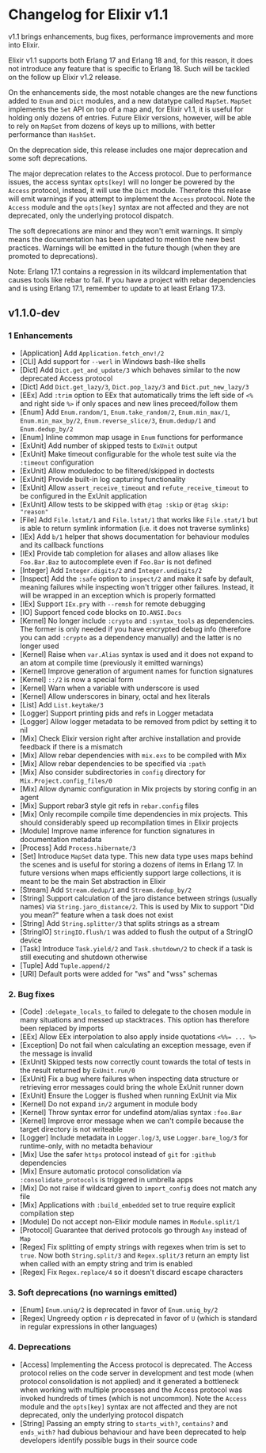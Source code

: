 # Changelog for Elixir v1.1

v1.1 brings enhancements, bug fixes, performance improvements and more
into Elixir.

Elixir v1.1 supports both Erlang 17 and Erlang 18 and, for this reason,
it does not introduce any feature that is specific to Erlang 18. Such
will be tackled on the follow up Elixir v1.2 release.

On the enhancements side, the most notable changes are the new functions
added to `Enum` and `Dict` modules, and a new datatype called `MapSet`.
`MapSet` implements the `Set` API on top of a map and, for Elixir v1.1,
it is useful for holding only dozens of entries. Future Elixir versions,
however, will be able to rely on `MapSet` from dozens of keys up to
millions, with better performance than `HashSet`.

On the deprecation side, this release includes one major deprecation and
some soft deprecations.

The major deprecation relates to the Access protocol. Due to performance
issues, the access syntax `opts[key]` will no longer be powered by the
`Access` protocol, instead, it will use the `Dict` module. Therefore this
release will emit warnings if you attempt to implement the `Access` protocol.
Note the `Access` module and the `opts[key]` syntax are not affected and
they are not deprecated, only the underlying protocol dispatch.

The soft deprecations are minor and they won't emit warnings. It simply
means the documentation has been updated to mention the new best
practices. Warnings will be emitted in the future though (when they are
promoted to deprecations).

Note: Erlang 17.1 contains a regression in its wildcard implementation that
causes tools like rebar to fail. If you have a project with rebar dependencies
and is using Erlang 17.1, remember to update to at least Erlang 17.3.

## v1.1.0-dev

### 1 Enhancements

  * [Application] Add `Application.fetch_env!/2`
  * [CLI] Add support for `--werl` in Windows bash-like shells
  * [Dict] Add `Dict.get_and_update/3` which behaves similar to the now deprecated Access protocol
  * [Dict] Add `Dict.get_lazy/3`, `Dict.pop_lazy/3` and `Dict.put_new_lazy/3`
  * [EEx] Add `:trim` option to EEx that automatically trims the left side of `<%` and right side `%>` if only spaces and new lines preceed/follow them
  * [Enum] Add `Enum.random/1`, `Enum.take_random/2`, `Enum.min_max/1`, `Enum.min_max_by/2`, `Enum.reverse_slice/3`, `Enum.dedup/1` and `Enum.dedup_by/2`
  * [Enum] Inline common map usage in `Enum` functions for performance
  * [ExUnit] Add number of skipped tests to `ExUnit` output
  * [ExUnit] Make timeout configurable for the whole test suite via the `:timeout` configuration
  * [ExUnit] Allow moduledoc to be filtered/skipped in doctests
  * [ExUnit] Provide built-in log capturing functionality
  * [ExUnit] Allow `assert_receive_timeout` and `refute_receive_timeout` to be configured in the ExUnit application
  * [ExUnit] Allow tests to be skipped with `@tag :skip` or `@tag skip: "reason"`
  * [File] Add `File.lstat/1` and `File.lstat/1` that works like `File.stat/1` but is able to return symlink information (i.e. it does not traverse symlinks)
  * [IEx] Add `b/1` helper that shows documentation for behaviour modules and its callback functions
  * [IEx] Provide tab completion for aliases and allow aliases like `Foo.Bar.Baz` to autocomplete even if `Foo.Bar` is not defined
  * [Integer] Add `Integer.digits/2` and `Integer.undigits/2`
  * [Inspect] Add the `:safe` option to `inspect/2` and make it safe by default, meaning failures while inspecting won't trigger other failures. Instead, it will be wrapped in an exception which is properly formatted
  * [IEx] Support `IEx.pry` with `--remsh` for remote debugging
  * [IO] Support fenced code blocks on `IO.ANSI.Docs`
  * [Kernel] No longer include `:crypto` and `:syntax_tools` as dependencies. The former is only needed if you have encrypted debug info (therefore you can add `:crypto` as a dependency manually) and the latter is no longer used
  * [Kernel] Raise when `var.Alias` syntax is used and it does not expand to an atom at compile time (previously it emitted warnings)
  * [Kernel] Improve generation of argument names for function signatures
  * [Kernel] `::/2` is now a special form
  * [Kernel] Warn when a variable with underscore is used
  * [Kernel] Allow underscores in binary, octal and hex literals
  * [List] Add `List.keytake/3`
  * [Logger] Support printing pids and refs in Logger metadata
  * [Logger] Allow logger metadata to be removed from pdict by setting it to nil
  * [Mix] Check Elixir version right after archive installation and provide feedback if there is a mismatch
  * [Mix] Allow rebar dependencies with `mix.exs` to be compiled with Mix
  * [Mix] Allow rebar dependencies to be specified via `:path`
  * [Mix] Also consider subdirectories in `config` directory for `Mix.Project.config_files/0`
  * [Mix] Allow dynamic configuration in Mix projects by storing config in an agent
  * [Mix] Support rebar3 style git refs in `rebar.config` files
  * [Mix] Only recompile compile time dependencies in mix projects. This should considerably speed up recompilation times in Elixir projects
  * [Module] Improve name inference for function signatures in documentation metadata
  * [Process] Add `Process.hibernate/3`
  * [Set] Introduce `MapSet` data type. This new data type uses maps behind the scenes and is useful for storing a dozens of items in Erlang 17. In future versions when maps efficiently support large collections, it is meant to be the main Set abstraction in Elixir
  * [Stream] Add `Stream.dedup/1` and `Stream.dedup_by/2`
  * [String] Support calculation of the jaro distance between strings (usually names) via `String.jaro_distance/2`. This is used by Mix to support "Did you mean?" feature when a task does not exist
  * [String] Add `String.splitter/3` that splits strings as a stream
  * [StringIO] `StringIO.flush/1` was added to flush the output of a StringIO device
  * [Task] Introduce `Task.yield/2` and `Task.shutdown/2` to check if a task is still executing and shutdown otherwise
  * [Tuple] Add `Tuple.append/2`
  * [URI] Default ports were added for "ws" and "wss" schemas

### 2. Bug fixes

  * [Code] `:delegate_locals_to` failed to delegate to the chosen module in many situations and messed up stacktraces. This option has therefore been replaced by imports
  * [EEx] Allow EEx interpolation to also apply inside quotations `<%%= ... %>`
  * [Exception] Do not fail when calculating an exception message, even if the message is invalid
  * [ExUnit] Skipped tests now correctly count towards the total of tests in the result returned by `ExUnit.run/0`
  * [ExUnit] Fix a bug where failures when inspecting data structure or retrieving error messages could bring the whole ExUnit runner down
  * [ExUnit] Ensure the Logger is flushed when running ExUnit via Mix
  * [Kernel] Do not expand `in/2` argument in module body
  * [Kernel] Throw syntax error for undefind atom/alias syntax `:foo.Bar`
  * [Kernel] Improve error message when we can't compile because the target directory is not writeable
  * [Logger] Include metadata in `Logger.log/3`, use `Logger.bare_log/3` for runtime-only, with no metadta behaviour
  * [Mix] Use the safer `https` protocol instead of `git` for `:github` dependencies
  * [Mix] Ensure automatic protocol consolidation via `:consolidate_protocols` is triggered in umbrella apps
  * [Mix] Do not raise if wildcard given to `import_config` does not match any file
  * [Mix] Applications with `:build_embedded` set to true require explicit compilation step
  * [Module] Do not accept non-Elixir module names in `Module.split/1`
  * [Protocol] Guarantee that derived protocols go through `Any` instead of `Map`
  * [Regex] Fix splitting of empty strings with regexes when trim is set to `true`. Now both `String.split/3` and `Regex.split/3` return an empty list when called with an empty string and trim is enabled
  * [Regex] Fix `Regex.replace/4` so it doesn't discard escape characters

### 3. Soft deprecations (no warnings emitted)

  * [Enum] `Enum.uniq/2` is deprecated in favor of `Enum.uniq_by/2`
  * [Regex] Ungreedy option `r` is deprecated in favor of `U` (which is standard in regular expressions in other languages)

### 4. Deprecations

  * [Access] Implementing the Access protocol is deprecated. The Access protocol relies on the code server in development and test mode (when protocol consolidation is not applied) and it generated a bottleneck when working with multiple processes and the Access protocol was invoked hundreds of times (which is not uncommon). Note the `Access` module and the `opts[key]` syntax are not affected and they are not deprecated, only the underlying protocol dispatch
  * [String] Passing an empty string to `starts_with?`, `contains?` and `ends_with?` had dubious behaviour and have been deprecated to help developers identify possible bugs in their source code
